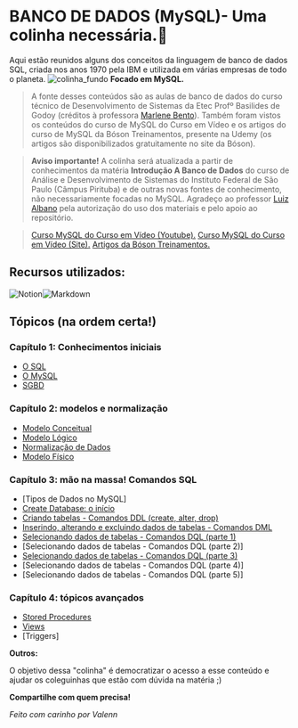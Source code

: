 # BANCO DE DADOS (MySQL)- Uma colinha necessária.📝
Aqui estão reunidos alguns dos conceitos da linguagem de banco de dados SQL, criada nos anos 1970 pela IBM e utilizada em várias empresas de todo o planeta.
![colinha_fundo](https://user-images.githubusercontent.com/85965282/152711729-60727fa8-ffbf-4b21-9136-611c197dc5fb.png)
**Focado em MySQL.**
> A fonte desses conteúdos são as aulas de banco de dados do curso técnico de Desenvolvimento de Sistemas da Etec Profº Basilides de Godoy (créditos à professora [Marlene Bento](https://www.linkedin.com/in/marlene-bento-36828021/)). Também foram vistos os conteúdos do curso de MySQL do Curso em Vídeo e os artigos do curso de MySQL da Bóson Treinamentos, presente na Udemy (os artigos são disponibilizados gratuitamente no site da Bóson). 

> **Aviso importante!** A colinha será atualizada a partir de conhecimentos da matéria __Introdução A Banco de Dados__ do curso de Análise e Desenvolvimento de Sistemas do Instituto Federal de São Paulo (Câmpus Pirituba) e de outras novas fontes de conhecimento, não necessariamente focadas no MySQL. Agradeço ao professor [Luiz Albano](https://www.linkedin.com/in/luiz-albano) pela autorização do uso dos materiais e pelo apoio ao repositório.

> 
> [Curso MySQL do Curso em Vídeo (Youtube).](https://youtube.com/playlist?list=PLHz_AreHm4dkBs-795Dsgvau_ekxg8g1r)
> [Curso MySQL do Curso em Vídeo (Site).](https://www.cursoemvideo.com/curso/mysql/)
> [Artigos da Bóson Treinamentos.](http://www.bosontreinamentos.com.br/curso-completo-de-mysql/)


## Recursos utilizados:
<p style="display:flex;">
  <img src="https://img.shields.io/badge/Notion-000000?style=for-the-badge&logo=notion&logoColor=white" alt="Notion"/> 
  <img src="https://img.shields.io/badge/Markdown-000000?style=for-the-badge&logo=markdown&logoColor=white" alt="Markdown"/>
</p>
  
  
## Tópicos (na ordem certa!)


### Capítulo 1: Conhecimentos iniciais

 - [O SQL](./O_SQL/README.md)
 - [O MySQL](./O_MySQL/README.md) 
 - [SGBD](./SGBD/README.md)


 ### Capítulo 2: modelos e normalização

- [Modelo Conceitual](./Modelo_Conceitual/Modelo_Conceitual.md)
- [Modelo Lógico](./Modelo_Logico/Modelo_Logico.md)
- [Normalização de Dados](./Normalizacao/README.md)
- [Modelo Físico](./Modelo_Fisico/README.md)


 ### Capítulo 3: mão na massa! Comandos SQL

 - [Tipos de Dados no MySQL]
 - [Create Database: o início](./Create_Database/README.md)
 - [Criando tabelas - Comandos DDL (create, alter, drop)](./Comandos_DDL/README.md)
 - [Inserindo, alterando e excluindo dados de tabelas - Comandos DML](./Comandos_DML/README.md)
 - [Selecionando dados de tabelas - Comandos DQL (parte 1)](./Comandos_DQL_1/README.md)
 - [Selecionando dados de tabelas - Comandos DQL (parte 2)]
 - [Selecionando dados de tabelas - Comandos DQL (parte 3)](./Comandos_DQL_3/README.md)
 - [Selecionando dados de tabelas - Comandos DQL (parte 4)]
 - [Selecionando dados de tabelas - Comandos DQL (parte 5)]

 ### Capítulo 4: tópicos avançados 
 - [Stored Procedures](./Stored_Procedures/README.md)
 - [Views](./Views/README.md)
 - [Triggers]

**Outros:**
 
O objetivo dessa "colinha" é democratizar o acesso a esse conteúdo e ajudar os coleguinhas que estão com dúvida na matéria ;)

**Compartilhe com quem precisa!**

*Feito com carinho por Valenn*

